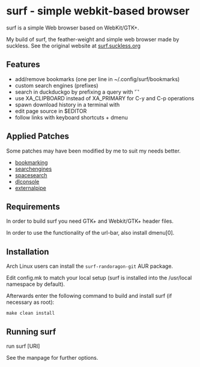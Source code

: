 # surf - simple webkit-based browser

surf is a simple Web browser based on WebKit/GTK+.

My build of surf, the feather-weight and simple web browser made by suckless.
See the original website at [surf.suckless.org](https://surf.suckless.org)

## Features

- add/remove bookmarks (one per line in ~/.config/surf/bookmarks)
- custom search engines (prefixes)
- search in duckduckgo by prefixing a query with '\`'
- use XA_CLIPBOARD instead of XA_PRIMARY for C-y and C-p operations
- spawn download history in a terminal with <C-S-d>
- edit page source in $EDITOR
- follow links with keyboard shortcuts + dmenu

## Applied Patches

Some patches may have been modified by me to suit my needs better.

- [bookmarking](http://surf.suckless.org/patches/bookmarking/)
- [searchengines](http://surf.suckless.org/patches/searchengines/)
- [spacesearch](http://surf.suckless.org/patches/spacesearch/)
- [dlconsole](https://surf.suckless.org/patches/dlconsole/)
- [externalpipe](https://surf.suckless.org/patches/externalpipe/)

## Requirements

In order to build surf you need GTK+ and Webkit/GTK+ header files.

In order to use the functionality of the url-bar, also install dmenu[0].

## Installation

Arch Linux users can install the `surf-randoragon-git` AUR package.

Edit config.mk to match your local setup (surf is installed into
the /usr/local namespace by default).

Afterwards enter the following command to build and install surf (if
necessary as root):

    make clean install

## Running surf

run
	surf [URI]

See the manpage for further options.
